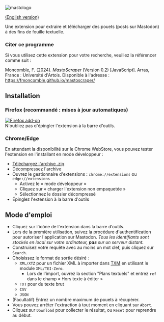 ![mastologo](https://github.com/fmoncomble/mastoscraper/assets/59739627/15c77ec3-9dba-4e97-868f-984dddd87816)

[(English version)](https://fmoncomble.github.io/mastoscraper)

Une extension pour extraire et télécharger des pouets (posts sur Mastodon) à des fins de fouille textuelle.  
  
### Citer ce programme
Si vous utilisez cette extension pour votre recherche, veuillez la référencer comme suit :  
  
Moncomble, F. (2024). *MastoScraper* (Version 0.2) [JavaScript]. Arras, France : Université d'Artois. Disponible à l'adresse : https://fmoncomble.github.io/mastoscraper/

## Installation
### Firefox (recommandé : mises à jour automatiques)
[ ![Firefox add-on](https://github.com/fmoncomble/Figaro_extractor/assets/59739627/e4df008e-1aac-46be-a216-e6304a65ba97)](https://github.com/fmoncomble/mastoscraper/releases/latest/download/mastoscraper.xpi)  
N'oubliez pas d'épingler l'extension à la barre d'outils.

### Chrome/Edge
En attendant la disponibilité sur le Chrome WebStore, vous pouvez tester l'extension en l'installant en mode développeur :
- [Téléchargez l'archive .zip](https://github.com/fmoncomble/mastoscraper/releases/latest/download/mastoscraper.zip)
- Décompressez l'archive
- Ouvrez le gestionnaire d'extensions : `chrome://extensions` ou `edge://extensions`
  - Activez le « mode développeur »
  - Cliquez sur « charger l'extension non empaquetée »
  - Sélectionnez le dossier décompressé
- Épinglez l'extension à la barre d'outils
 
## Mode d'emploi
- Cliquez sur l'icône de l'extension dans la barre d'outils.
- Lors de la première utilisation, suivez la procédure d'authentification pour autoriser l'application sur Mastodon. *Tous les identifiants sont stockés en local sur votre ordinateur, ***pas*** sur un serveur distant.*
- Construisez votre requête avec au moins un mot clef, puis cliquez sur `Search`.
- Choisissez le format de sortie désiré :
    - `XML/XTZ` pour un fichier XML à importer dans [TXM](https://txm.gitpages.huma-num.fr/textometrie/en/index.html) en utilisant le module `XML/TEI-Zero`.
        - Lors de l'import, ouvrez la section "Plans textuels" et entrez `ref` dans le champ « Hors texte à éditer »
    - `TXT` pour du texte brut
    - `CSV`
    - `JSON`
- (Facultatif) Entrez un nombre maximum de pouets à récupérer.
- Vous pouvez arrêter l'extraction à tout moment en cliquant sur `Abort`.
- Cliquez sur `Download` pour collecter le résultat, ou `Reset` pour reprendre au début.

